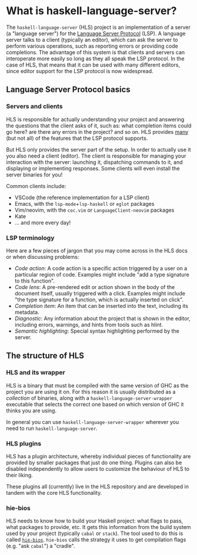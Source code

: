 # What is haskell-language-server?

The `haskell-language-server` (HLS) project is an implementation of a server (a "language server") for the [Language Server Protocol](https://microsoft.github.io/language-server-protocol/) (LSP).
A language server talks to a client (typically an editor), which can ask the server to perform various operations, such as reporting errors or providing code completions.
The advantage of this system is that clients and servers can interoperate more easily so long as they all speak the LSP protocol.
In the case of HLS, that means that it can be used with many different editors, since editor support for the LSP protocol is now widespread.

## Language Server Protocol basics

### Servers and clients

HLS is responsible for actually understanding your project and answering the questions that the client asks of it, such as: what completion items could go here? are there any errors in the project? and so on.
HLS provides [many](./features.md) (but not all) of the features that the LSP protocol supports.

But HLS only provides the server part of the setup.
In order to actually use it you also need a client (editor).
The client is responsible for managing your interaction with the server: launching it, dispatching commands to it, and displaying or implementing responses.
Some clients will even install the server binaries for you!

Common clients include:
- VSCode (the reference implementation for a LSP client)
- Emacs, with the `lsp-mode`+`lsp-haskell` or `eglot` packages
- Vim/neovim, with the `coc.vim` or `LanguageClient-neovim` packages
- Kate
- ... and more every day!

### LSP terminology

Here are a few pieces of jargon that you may come across in the HLS docs or when discussing problems:

- *Code action*: A code action is a specific action triggered by a user on a particular region of code. Examples might include "add a type signature to this function".
- *Code lens*: A pre-rendered edit or action shown in the body of the document itself, usually triggered with a click. Examples might include "the type signature for a function, which is actually inserted on click".
- *Completion item*: An item that can be inserted into the text, including its metadata.
- *Diagnostic*: Any information about the project that is shown in the editor, including errors, warnings, and hints from tools such as hlint.
- *Semantic highlighting*: Special syntax highlighting performed by the server.

## The structure of HLS

### HLS and its wrapper

HLS is a binary that must be compiled with the same version of GHC as the project you are using it on.
For this reason it is usually distributed as a _collection_ of binaries, along with a `haskell-language-server-wrapper` executable that selects the correct one based on which version of GHC it thinks you are using.

In general you can use `haskell-language-server-wrapper` wherever you need to run `haskell-language-server`.

### HLS plugins

HLS has a plugin architecture, whereby individual pieces of functionality are provided by smaller packages that just do one thing.
Plugins can also be disabled independently to allow users to customize the behaviour of HLS to their liking.

These plugins all (currently) live in the HLS repository and are developed in tandem with the core HLS functionality.

### hie-bios

HLS needs to know how to build your Haskell project: what flags to pass, what packages to provide, etc.
It gets this information from the build system used by your project (typically `cabal` or `stack`).
The tool used to do this is called [`hie-bios`](https://github.com/haskell/hie-bios).
`hie-bios` calls the strategy it uses to get compilation flags (e.g. "ask `cabal`") a "cradle".
